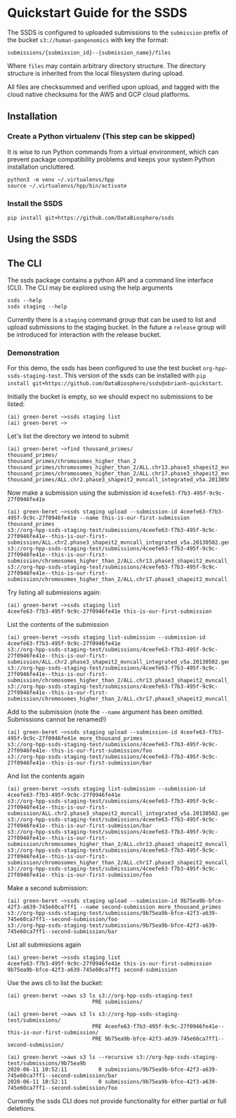 # Quickstart Guide for the SSDS

The SSDS is configured to uploaded submissions to the `submission` prefix of the bucket `s3://human-pangenomics` with key the format:
```
submissions/{submission_id}--{submission_name}/files
```
Where `files` may contain arbitrary directory structure. The directory structure is inherited from the local filesystem during upload.

All files are checksummed and verified upon upload, and tagged with the cloud native checksums for the AWS and GCP cloud platforms.

## Installation

### Create a Python virtualenv (This step can be skipped)
It is wise to run Python commands from a virtual environment, which can prevent package compatibility problems and keeps your system
Python installation uncluttered.
```
python3 -m venv ~/.virtualenvs/hpp
source ~/.virtualenvs/hpp/bin/activate
```

### Install the SSDS
```
pip install git+https://github.com/DataBiosphere/ssds
```

## Using the SSDS

## The CLI

The ssds package contains a python API and a command line interface (CLI). The CLI may be explored using the help arguments
```
ssds --help
ssds staging --help
```

Currently there is a `staging` command group that can be used to list and upload submissions to the staging bucket.
In the future a `release` group will be introduced for interaction with the release bucket.

### Demonstration

For this demo, the ssds has been configured to use the test bucket `org-hpp-ssds-staging-test`.
This version of the ssds can be installed with `pip install git+https://github.com/DataBiosphere/ssds@xbrianh-quickstart`.

Initially the bucket is empty, so we should expect no submissions to be listed:
```
(ai) green-beret ~>ssds staging list
(ai) green-beret ~>
```

Let's list the directory we intend to submit
```
(ai) green-beret ~>find thousand_primes/
thousand_primes/
thousand_primes/chromosomes_higher_than_2
thousand_primes/chromosomes_higher_than_2/ALL.chr13.phase3_shapeit2_mvncall_integrated_v5a.20130502.genotypes.vcf.gz
thousand_primes/chromosomes_higher_than_2/ALL.chr17.phase3_shapeit2_mvncall_integrated_v5a.20130502.genotypes.vcf.gz
thousand_primes/ALL.chr2.phase3_shapeit2_mvncall_integrated_v5a.20130502.genotypes.vcf.gz
```

Now make a submission using the submission id `4ceefe63-f7b3-495f-9c9c-27f0946fe41e`
```
(ai) green-beret ~>ssds staging upload --submission-id 4ceefe63-f7b3-495f-9c9c-27f0946fe41e --name this-is-our-first-submission thousand_primes
s3://org-hpp-ssds-staging-test/submissions/4ceefe63-f7b3-495f-9c9c-27f0946fe41e--this-is-our-first-submission/ALL.chr2.phase3_shapeit2_mvncall_integrated_v5a.20130502.genotypes.vcf.gz
s3://org-hpp-ssds-staging-test/submissions/4ceefe63-f7b3-495f-9c9c-27f0946fe41e--this-is-our-first-submission/chromosomes_higher_than_2/ALL.chr13.phase3_shapeit2_mvncall_integrated_v5a.20130502.genotypes.vcf.gz
s3://org-hpp-ssds-staging-test/submissions/4ceefe63-f7b3-495f-9c9c-27f0946fe41e--this-is-our-first-submission/chromosomes_higher_than_2/ALL.chr17.phase3_shapeit2_mvncall_integrated_v5a.20130502.genotypes.vcf.gz
```

Try listing all submissions again:
```
(ai) green-beret ~>ssds staging list
4ceefe63-f7b3-495f-9c9c-27f0946fe41e this-is-our-first-submission
```

List the contents of the submission
```
(ai) green-beret ~>ssds staging list-submission --submission-id 4ceefe63-f7b3-495f-9c9c-27f0946fe41e
s3://org-hpp-ssds-staging-test/submissions/4ceefe63-f7b3-495f-9c9c-27f0946fe41e--this-is-our-first-submission/ALL.chr2.phase3_shapeit2_mvncall_integrated_v5a.20130502.genotypes.vcf.gz
s3://org-hpp-ssds-staging-test/submissions/4ceefe63-f7b3-495f-9c9c-27f0946fe41e--this-is-our-first-submission/chromosomes_higher_than_2/ALL.chr13.phase3_shapeit2_mvncall_integrated_v5a.20130502.genotypes.vcf.gz
s3://org-hpp-ssds-staging-test/submissions/4ceefe63-f7b3-495f-9c9c-27f0946fe41e--this-is-our-first-submission/chromosomes_higher_than_2/ALL.chr17.phase3_shapeit2_mvncall_integrated_v5a.20130502.genotypes.vcf.gz
```

Add to the submission (note the `--name` argument has been omitted. Submissions cannot be renamed!)
```
(ai) green-beret ~>ssds staging upload --submission-id 4ceefe63-f7b3-495f-9c9c-27f0946fe41e more_thousand_primes
s3://org-hpp-ssds-staging-test/submissions/4ceefe63-f7b3-495f-9c9c-27f0946fe41e--this-is-our-first-submission/foo
s3://org-hpp-ssds-staging-test/submissions/4ceefe63-f7b3-495f-9c9c-27f0946fe41e--this-is-our-first-submission/bar
```

And list the contents again
```
(ai) green-beret ~>ssds staging list-submission --submission-id 4ceefe63-f7b3-495f-9c9c-27f0946fe41e
s3://org-hpp-ssds-staging-test/submissions/4ceefe63-f7b3-495f-9c9c-27f0946fe41e--this-is-our-first-submission/ALL.chr2.phase3_shapeit2_mvncall_integrated_v5a.20130502.genotypes.vcf.gz
s3://org-hpp-ssds-staging-test/submissions/4ceefe63-f7b3-495f-9c9c-27f0946fe41e--this-is-our-first-submission/bar
s3://org-hpp-ssds-staging-test/submissions/4ceefe63-f7b3-495f-9c9c-27f0946fe41e--this-is-our-first-submission/chromosomes_higher_than_2/ALL.chr13.phase3_shapeit2_mvncall_integrated_v5a.20130502.genotypes.vcf.gz
s3://org-hpp-ssds-staging-test/submissions/4ceefe63-f7b3-495f-9c9c-27f0946fe41e--this-is-our-first-submission/chromosomes_higher_than_2/ALL.chr17.phase3_shapeit2_mvncall_integrated_v5a.20130502.genotypes.vcf.gz
s3://org-hpp-ssds-staging-test/submissions/4ceefe63-f7b3-495f-9c9c-27f0946fe41e--this-is-our-first-submission/foo
```

Make a second submission:
```
(ai) green-beret ~>ssds staging upload --submission-id 9b75ea9b-bfce-42f3-a639-745e60ca7ff1 --name second-submission more_thousand_primes
s3://org-hpp-ssds-staging-test/submissions/9b75ea9b-bfce-42f3-a639-745e60ca7ff1--second-submission/foo
s3://org-hpp-ssds-staging-test/submissions/9b75ea9b-bfce-42f3-a639-745e60ca7ff1--second-submission/bar
```

List all submissions again
```
(ai) green-beret ~>ssds staging list
4ceefe63-f7b3-495f-9c9c-27f0946fe41e this-is-our-first-submission
9b75ea9b-bfce-42f3-a639-745e60ca7ff1 second-submission
```

Use the aws cli to list the bucket:
```
(ai) green-beret ~>aws s3 ls s3://org-hpp-ssds-staging-test
                           PRE submissions/

(ai) green-beret ~>aws s3 ls s3://org-hpp-ssds-staging-test/submissions/
                           PRE 4ceefe63-f7b3-495f-9c9c-27f0946fe41e--this-is-our-first-submission/
                           PRE 9b75ea9b-bfce-42f3-a639-745e60ca7ff1--second-submission/

(ai) green-beret ~>aws s3 ls --recursive s3://org-hpp-ssds-staging-test/submissions/9b75ea9b
2020-06-11 10:52:11          0 submissions/9b75ea9b-bfce-42f3-a639-745e60ca7ff1--second-submission/bar
2020-06-11 10:52:11          0 submissions/9b75ea9b-bfce-42f3-a639-745e60ca7ff1--second-submission/foo
```

Currently the ssds CLI does not provide functionality for either partial or full deletions.
